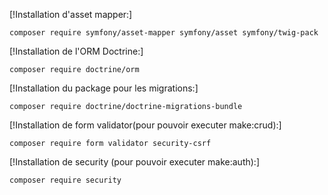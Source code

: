 [!Installation d'asset mapper:]

```
composer require symfony/asset-mapper symfony/asset symfony/twig-pack
```

[!Installation de l'ORM Doctrine:]
```
composer require doctrine/orm
```
[!Installation du package pour les migrations:]
```
composer require doctrine/doctrine-migrations-bundle
```
[!Installation de form validator(pour pouvoir executer make:crud):]
```
composer require form validator security-csrf
```
[!Installation de security (pour pouvoir executer make:auth):]
```
composer require security      
```